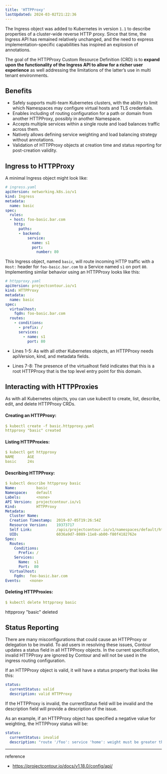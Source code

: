 ```yaml
---
title: 'HTTPProxy'
lastUpdated: 2024-03-02T21:22:36
---
```


The Ingress object was added to Kubernetes in version `1.1` to describe properties of a cluster-wide reverse HTTP proxy. Since that time, the Ingress API has remained relatively unchanged, and the need to express implementation-specific capabilities has inspired an explosion of annotations.

The goal of the HTTPProxy Custom Resource Definition (CRD) is to **expand upon the functionality of the Ingress API to allow for a richer user experience** as well addressing the limitations of the latter’s use in multi tenant environments.

## Benefits

- Safely supports multi-team Kubernetes clusters, with the ability to limit which Namespaces may configure virtual hosts and TLS credentials.
- Enables including of routing configuration for a path or domain from another HTTPProxy, possibly in another Namespace.
- Accepts multiple services within a single route and load balances traffic across them.
- Natively allows defining service weighting and load balancing strategy without annotations.
- Validation of HTTPProxy objects at creation time and status reporting for post-creation validity.

## Ingress to HTTPProxy
A minimal Ingress object might look like:

```yml
# ingress.yaml
apiVersion: networking.k8s.io/v1
kind: Ingress
metadata:
  name: basic
spec:
  rules:
  - host: foo-basic.bar.com
    http:
      paths:
      - backend:
          service:
            name: s1
            port:
              number: 80
```

This Ingress object, named `basic`, will route incoming HTTP traffic with a `Host:` header for `foo-basic.bar.com` to a Service named `s1` on port `80`. Implementing similar behavior using an HTTPProxy looks like this:

```yml
# httpproxy.yaml
apiVersion: projectcontour.io/v1
kind: HTTPProxy
metadata:
  name: basic
spec:
  virtualhost:
    fqdn: foo-basic.bar.com
  routes:
    - conditions:
      - prefix: /
      services:
        - name: s1
          port: 80
```

- Lines 1-5: As with all other Kubernetes objects, an HTTPProxy needs apiVersion, kind, and metadata fields.

- Lines 7-8: The presence of the virtualhost field indicates that this is a root HTTPProxy that is the top level entry point for this domain.

## Interacting with HTTPProxies

As with all Kubernetes objects, you can use kubectl to create, list, describe, edit, and delete HTTPProxy CRDs.

#### Creating an HTTPProxy:

```yml
$ kubectl create -f basic.httpproxy.yaml
httpproxy "basic" created
```

#### Listing HTTPProxies:

```yml
$ kubectl get httpproxy
NAME      AGE
basic     24s
```

#### Describing HTTPProxy:

```yml
$ kubectl describe httpproxy basic
Name:         basic
Namespace:    default
Labels:       <none>
API Version:  projectcontour.io/v1
Kind:         HTTPProxy
Metadata:
  Cluster Name:
  Creation Timestamp:  2019-07-05T19:26:54Z
  Resource Version:    19373717
  Self Link:           /apis/projectcontour.io/v1/namespaces/default/httpproxy/basic
  UID:                 6036a9d7-8089-11e8-ab00-f80f4182762e
Spec:
  Routes:
    Conditions:
      Prefix: /
    Services:
      Name:  s1
      Port:  80
  Virtualhost:
    Fqdn:  foo-basic.bar.com
Events:    <none>
```

#### Deleting HTTPProxies:

```yml
$ kubectl delete httpproxy basic
```
httpproxy "basic" deleted

## Status Reporting

There are many misconfigurations that could cause an HTTPProxy or delegation to be invalid. To aid users in resolving these issues, Contour updates a status field in all HTTPProxy objects. In the current specification, invalid HTTPProxy are ignored by Contour and will not be used in the ingress routing configuration.

If an HTTPProxy object is valid, it will have a status property that looks like this:

```yml
status:
  currentStatus: valid
  description: valid HTTPProxy
```

If the HTTPProxy is invalid, the currentStatus field will be invalid and the description field will provide a description of the issue.

As an example, if an HTTPProxy object has specified a negative value for weighting, the HTTPProxy status will be:

```yml
status:
  currentStatus: invalid
  description: "route '/foo': service 'home': weight must be greater than or equal to zero"
```

---
reference
- https://projectcontour.io/docs/v1.18.0/config/api/
